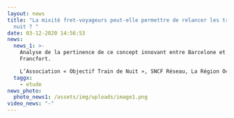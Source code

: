 ```yaml
---
layout: news
title: "La mixité fret-voyageurs peut-elle permettre de relancer les trains de
  nuit ? "
date: 03-12-2020 14:56:53
news:
  news_1: >-
    Analyse de la pertinence de ce concept innovant entre Barcelone et
    Francfort.

    L’Association « Objectif Train de Nuit », SNCF Réseau, La Région Occitanie / Pyrénées-Méditerranée, la Région Grand Est et la Ferrocarrils de la Generalitat de Catalunya ont choisi Rail Concept pour réaliser **une étude d’un concept de train emportant à la fois des voyageurs de nuit et du fret entre Barcelone et Francfort.** Le train voyageur de nuit est une niche qui est économiquement fragile car coincée entre les offres de rapidité mais coûteuses (avion et TGV) et les offres « low-cost » (avion, autocar, covoiturage,). De son côté, le fret ferroviaire a besoin de régularité et de fiabilité. L’objet de l’étude est d’analyser l’attractivité et l’équilibre économique de ce nouveau concept de train mixte voyageurs – fret. Une mise en service pourrait être envisagée dès 2023/2024. **Nous remercions nos co-financeurs de nous avoir fait confiance, et Alain Richard et Julien Gaudremeau pour leur implication dans ce projet.**
  taggx:
    - etude
news_photo:
  photo_news1: /assets/img/uploads/image1.png
video_news: "-"
---
```

